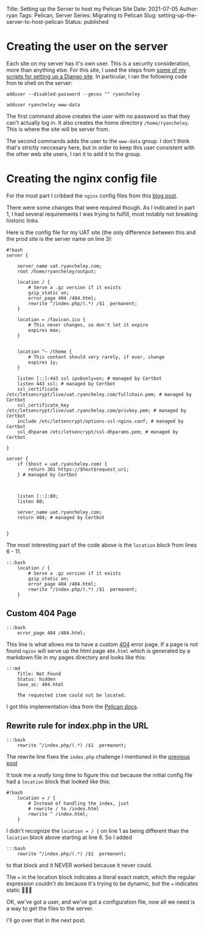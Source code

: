 Title: Setting up the Server to host my Pelican Site
Date: 2021-07-05
Author: ryan
Tags: Pelican, Server
Series: Migrating to Pelican
Slug: setting-up-the-server-to-host-pelican
Status: published

# Creating the user on the server

Each site on my server has it's own user. This is a security consideration, more than anything else. For this site, I used the steps from [some of my scripts for setting up a Django site](https://www.ryancheley.com/2021/02/21/automating-the-deployment/). In particular, I ran the following code fron te shell on the server:

```
adduser --disabled-password --gecos "" ryancheley

adduser ryancheley www-data
```

The first command above creates the user with no password so that they can't actually log in. It also creates the home directory `/home/ryancheley`. This is where the site will be server from. 

The second commands adds the user to the `www-data` group. I don't think that's strictly neccesary here, but in order to keep this user consistent with the other web site users, I ran it to add it to the group. 

# Creating the nginx config file

For the most part I cribbed the `nginx` config files from this [blog post](https://michael.lustfield.net/nginx/blog-with-pelican-and-nginx). 

There were some changes that were required though. As I indicated in part 1, I had several requirements I was trying to fulfill, most notably not breaking historic links.

Here is the config file for my UAT site (the only difference between this and the prod site is the server name on line 3):

    #!bash
    server {

        server_name uat.ryancheley.com;
        root /home/ryancheley/output;

        location / {
            # Serve a .gz version if it exists
            gzip_static on;
            error_page 404 /404.html;
            rewrite ^/index.php/(.*) /$1  permanent;
        }

        location = /favicon.ico {
            # This never changes, so don't let it expire
            expires max;
        }


        location ^~ /theme {
            # This content should very rarely, if ever, change
            expires 1y;
        }

        listen [::]:443 ssl ipv6only=on; # managed by Certbot
        listen 443 ssl; # managed by Certbot
        ssl_certificate /etc/letsencrypt/live/uat.ryancheley.com/fullchain.pem; # managed by Certbot
        ssl_certificate_key /etc/letsencrypt/live/uat.ryancheley.com/privkey.pem; # managed by Certbot
        include /etc/letsencrypt/options-ssl-nginx.conf; # managed by Certbot
        ssl_dhparam /etc/letsencrypt/ssl-dhparams.pem; # managed by Certbot

    }

    server {
        if ($host = uat.ryancheley.com) {
            return 301 https://$host$request_uri;
        } # managed by Certbot



        listen [::]:80;
        listen 80;

        server_name uat.ryancheley.com;
        return 404; # managed by Certbot


    }


The most interesting part of the code above is the `location` block from lines 6 - 11. 

    :::bash
        location / {
            # Serve a .gz version if it exists
            gzip_static on;
            error_page 404 /404.html;
            rewrite ^/index.php/(.*) /$1  permanent;
        }


## Custom 404 Page

    :::bash
        error_page 404 /404.html;

This line is what allows me to have a custom [404](https://developer.mozilla.org/en-US/docs/Web/HTTP/Status/404) error page. If a page is not found `nginx` will serve up the html page `404.html` which is generated by a markdown file in my pages directory and looks like this:

    :::md
        Title: Not Found
        Status: hidden
        Save_as: 404.html

        The requested item could not be located.

I got this implementation idea from the [Pelican docs](https://docs.getpelican.com/en/4.6.0/tips.html?highlight=404#custom-404-pages).


## Rewrite rule for index.php in the URL

    :::bash
        rewrite ^/index.php/(.*) /$1  permanent;

The rewrite line fixes the `index.php` challenge I mentioned in the [previous post](https://www.ryancheley.com/2021/07/02/migrating-to-pelican-from-wordpress/)

It took me a *really* long time to figure this out because the initial config file had a `location` block that looked like this:

    #!bash
        location = / {
            # Instead of handling the index, just
            # rewrite / to /index.html
            rewrite ^ /index.html;
        }

I didn't recognize the `location = / {` on line 1 as being different than the `location` block above starting at line 6. So I added 
    
    :::bash
        rewrite ^/index.php/(.*) /$1  permanent;

to that block and it NEVER worked because it never could. 

The `=` in the location block indicates a literal exact match, which the regular expression couldn't do because it's trying to be dynamic, but the `=` indicates static 🤦🏻‍♂️

OK, we've got a user, and we've got a configuration file, now all we need is a way to get the files to the server. 

I'll go over that in the next post.